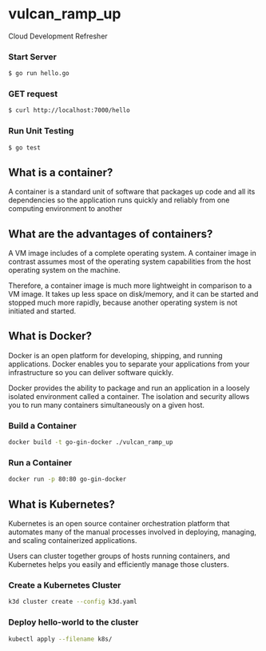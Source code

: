 # vulcan_ramp_up
Cloud Development Refresher

### Start Server
```bash
$ go run hello.go
```

### GET request
```bash
$ curl http://localhost:7000/hello
```

### Run Unit Testing
```bash
$ go test
```

## What is a container?
A container is a standard unit of software that packages up code and all its dependencies so the application runs quickly and reliably from one computing environment to another

## What are the advantages of containers?
A VM image includes of a complete operating system. A container image in contrast assumes most of the operating system capabilities from the host operating system on the machine.

Therefore, a container image is much more lightweight in comparison to a VM image. It takes up less space on disk/memory, and it can be started and stopped much more rapidly, because another operating system is not initiated and started.

## What is Docker?
Docker is an open platform for developing, shipping, and running applications. Docker enables you to separate your applications from your infrastructure so you can deliver software quickly.

Docker provides the ability to package and run an application in a loosely isolated environment called a container. The isolation and security allows you to run many containers simultaneously on a given host. 

### Build a Container
```bash
docker build -t go-gin-docker ./vulcan_ramp_up
```

### Run a Container
```bash
docker run -p 80:80 go-gin-docker
```

## What is Kubernetes?
Kubernetes is an open source container orchestration platform that automates many of the manual processes involved in deploying, managing, and scaling containerized applications.

Users can cluster together groups of hosts running containers, and Kubernetes helps you easily and efficiently manage those clusters.

### Create a Kubernetes Cluster
```bash
k3d cluster create --config k3d.yaml
```

### Deploy hello-world to the cluster
```bash
kubectl apply --filename k8s/
```



